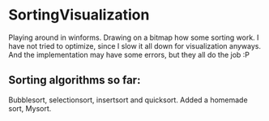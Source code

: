 # SortingVisualization
Playing around in winforms.  Drawing on a bitmap how
some sorting work.  I have not tried to optimize, since I slow
it all down for visualization anyways.  And the implementation
may have some errors, but they all do the job :P

## Sorting algorithms so far:
Bubblesort, selectionsort, insertsort and quicksort.
Added a homemade sort, Mysort.
